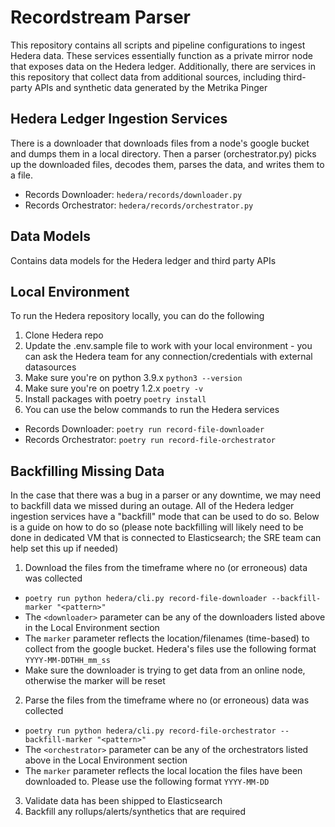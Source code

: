 # Recordstream Parser
This repository contains all scripts and pipeline configurations to ingest Hedera data. These services essentially function as a private mirror node that exposes data on the Hedera ledger. Additionally, there are services in this repository that collect data from additional sources, including third-party APIs and synthetic data generated by the Metrika Pinger

## Hedera Ledger Ingestion Services
There is a downloader that downloads files from a node's google bucket and dumps them in a local directory. Then a parser (orchestrator.py) picks up the downloaded files, decodes them, parses the data, and writes them to a file. 

- Records Downloader: `hedera/records/downloader.py`
- Records Orchestrator: `hedera/records/orchestrator.py`

## Data Models
Contains data models for the Hedera ledger and third party APIs

## Local Environment
To run the Hedera repository locally, you can do the following
1. Clone Hedera repo
2. Update the .env.sample file to work with your local environment - you can ask the Hedera team for any connection/credentials with external datasources
3. Make sure you're on python 3.9.x `python3 --version`
4. Make sure you're on poetry 1.2.x `poetry -v`
5. Install packages with poetry `poetry install`
6. You can use the below commands to run the Hedera services
- Records Downloader: `poetry run record-file-downloader`
- Records Orchestrator: `poetry run record-file-orchestrator`

## Backfilling Missing Data
In the case that there was a bug in a parser or any downtime, we may need to backfill data we missed during an outage. All of the Hedera ledger ingestion services have a "backfill" mode that can be used to do so. Below is a guide on how to do so (please note backfilling will likely need to be done in dedicated VM that is connected to Elasticsearch; the SRE team can help set this up if needed)
1. Download the files from the timeframe where no (or erroneous) data was collected
- `poetry run python hedera/cli.py record-file-downloader --backfill-marker "<pattern>"`
- The `<downloader>` parameter can be any of the downloaders listed above in the Local Environment section
- The `marker` parameter reflects the location/filenames (time-based) to collect from the google bucket. Hedera's files use the following format `YYYY-MM-DDTHH_mm_ss`
- Make sure the downloader is trying to get data from an online node, otherwise the marker will be reset
2. Parse the files from the timeframe where no (or erroneous) data was collected
- `poetry run python hedera/cli.py record-file-orchestrator --backfill-marker "<pattern>"`
- The `<orchestrator>` parameter can be any of the orchestrators listed above in the Local Environment section
- The `marker` parameter reflects the local location the files have been downloaded to. Please use the following format `YYYY-MM-DD`
3. Validate data has been shipped to Elasticsearch
4. Backfill any rollups/alerts/synthetics that are required
